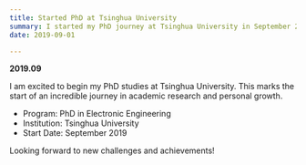 ```yaml
---
title: Started PhD at Tsinghua University
summary: I started my PhD journey at Tsinghua University in September 2019.
date: 2019-09-01

---
```


**2019.09**

I am excited to begin my PhD studies at Tsinghua University. This marks the start of an incredible journey in academic research and personal growth.

- Program: PhD in Electronic Engineering
- Institution: Tsinghua University
- Start Date: September 2019

Looking forward to new challenges and achievements!
